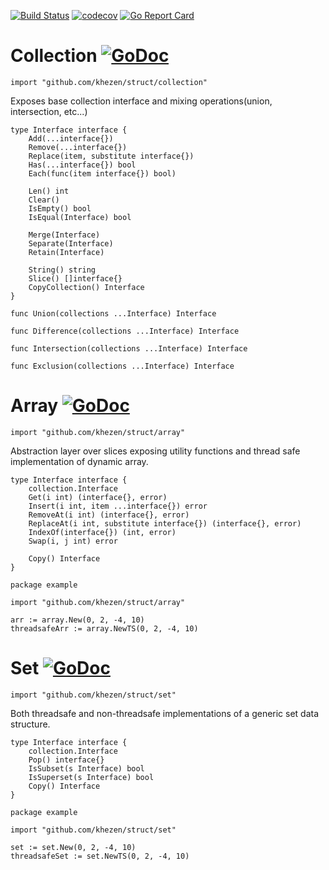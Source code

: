 [![Build Status](http://img.shields.io/travis/Khezen/struct.svg?style=flat-square)](https://travis-ci.org/Khezen/struct) [![codecov](https://img.shields.io/codecov/c/github/Khezen/struct/master.svg?style=flat-square)](https://codecov.io/gh/Khezen/struct)
[![Go Report Card](https://goreportcard.com/badge/github.com/khezen/struct?style=flat-square)](https://goreportcard.com/report/github.com/khezen/struct)

# Collection [![GoDoc](https://img.shields.io/badge/go-documentation-blue.svg?style=flat-square)](https://godoc.org/github.com/khezen/struct/collection)

`
import "github.com/khezen/struct/collection"
`

Exposes base collection interface and mixing operations(union, intersection, etc...)

```golang
type Interface interface {
	Add(...interface{})
	Remove(...interface{})
	Replace(item, substitute interface{})
	Has(...interface{}) bool
	Each(func(item interface{}) bool)

	Len() int
	Clear()
	IsEmpty() bool
	IsEqual(Interface) bool

	Merge(Interface)
	Separate(Interface)
	Retain(Interface)

	String() string
	Slice() []interface{}
	CopyCollection() Interface
}
```

```golang
func Union(collections ...Interface) Interface
```
```golang
func Difference(collections ...Interface) Interface
```
```golang
func Intersection(collections ...Interface) Interface
```
```golang
func Exclusion(collections ...Interface) Interface
```

# Array [![GoDoc](https://img.shields.io/badge/go-documentation-blue.svg?style=flat-square)](https://godoc.org/github.com/khezen/struct/array)

`
import "github.com/khezen/struct/array"
`

Abstraction layer over slices exposing utility functions and thread safe implementation of dynamic array.

```golang
type Interface interface {
	collection.Interface
	Get(i int) (interface{}, error)
	Insert(i int, item ...interface{}) error
	RemoveAt(i int) (interface{}, error)
	ReplaceAt(i int, substitute interface{}) (interface{}, error)
	IndexOf(interface{}) (int, error)
	Swap(i, j int) error

	Copy() Interface
}
```

```golang
package example

import "github.com/khezen/struct/array"

arr := array.New(0, 2, -4, 10)
threadsafeArr := array.NewTS(0, 2, -4, 10)
```


# Set [![GoDoc](https://img.shields.io/badge/go-documentation-blue.svg?style=flat-square)](https://godoc.org/github.com/khezen/struct/set)

`
import "github.com/khezen/struct/set"
`

Both threadsafe and non-threadsafe implementations of a generic
set data structure.

```Golang
type Interface interface {
	collection.Interface
	Pop() interface{}
	IsSubset(s Interface) bool
	IsSuperset(s Interface) bool
	Copy() Interface
}
```

```golang
package example

import "github.com/khezen/struct/set"

set := set.New(0, 2, -4, 10)
threadsafeSet := set.NewTS(0, 2, -4, 10)
```
